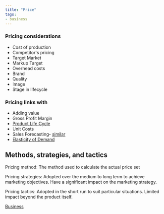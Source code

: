 ```yaml
---
title: "Price"
tags:
- business
---
```


### Pricing considerations

- Cost of production
- Competitor's pricing
- Target Market
- Markup Target
- Overhead costs
- Brand
- Quality
- Image
- Stage in lifecycle

### Pricing links with

- Adding value
- Gross Profit Margin
- [Product Life Cycle](sixth/Business/Units/fh/ProductLifecycle)
- Unit Costs
- Sales Forecasting- [similar](sixth/Business/Units/nd/CashFlowForecasting)
- [Elasticity of Demand](content/sixth/Business/Units/fh/PriceAndIncomeElasticityofDemand)


## Methods, strategies, and tactics

Pricing method: The method used to calculate the actual price set

Pricing strategies: Adopted over the medium to long term to achieve marketing objectives. Have a significant impact on the marketing strategy.

Pricing tactics: Adopted in the short run to suit particular situations. Limited impact beyond the product itself.

[Business](/Business)